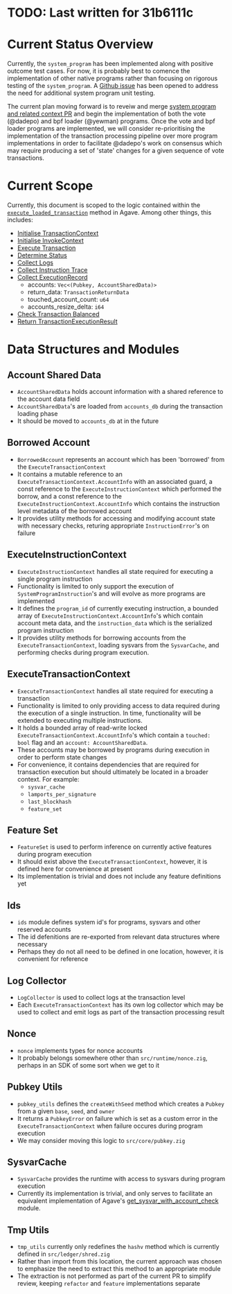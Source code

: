 # TODO: Last written for 31b6111c

# Current Status Overview
Currently, the `system_program` has been implemented along with positive outcome test cases. For now, it is probably best to comence the implementation of other native programs rather than focusing on rigorous testing of the `system_program`. A [Github issue](https://github.com/Syndica/sig/issues/528) has been opened to address the need for additional system program unit testing. 

The current plan moving forward is to reveiw and merge [system program and related context PR](https://github.com/Syndica/sig/pull/518) and begin the implementation of both the vote (@dadepo) and bpf loader (@yewman) programs. Once the vote and bpf loader programs are implemented, we will consider re-prioritising the implementation of the transaction processing pipeline over more program implementations in order to facilitate @dadepo's work on consensus which may require producing a set of 'state' changes for a given sequence of vote transactions.

# Current Scope

Currently, this document is scoped to the logic contained within the [`execute_loaded_transaction`](https://github.com/anza-xyz/agave/blob/faea52f338df8521864ab7ce97b120b2abb5ce13/svm/src/transaction_processor.rs#L717) method in Agave. Among other things, this includes: 
- [Initialise TransactionContext](https://github.com/anza-xyz/agave/blob/faea52f338df8521864ab7ce97b120b2abb5ce13/svm/src/transaction_processor.rs#L753)
- [Initialise InvokeContext](https://github.com/anza-xyz/agave/blob/faea52f338df8521864ab7ce97b120b2abb5ce13/svm/src/transaction_processor.rs#L782)
- [Execute Transaction](https://github.com/anza-xyz/agave/blob/faea52f338df8521864ab7ce97b120b2abb5ce13/svm/src/transaction_processor.rs#L798)
- [Determine Status](https://github.com/anza-xyz/agave/blob/faea52f338df8521864ab7ce97b120b2abb5ce13/svm/src/transaction_processor.rs#L814)
- [Collect Logs](https://github.com/anza-xyz/agave/blob/faea52f338df8521864ab7ce97b120b2abb5ce13/svm/src/transaction_processor.rs#L841)
- [Collect Instruction Trace](https://github.com/anza-xyz/agave/blob/faea52f338df8521864ab7ce97b120b2abb5ce13/svm/src/transaction_processor.rs#L848)
- [Collect ExecutionRecord](https://github.com/anza-xyz/agave/blob/faea52f338df8521864ab7ce97b120b2abb5ce13/svm/src/transaction_processor.rs#L856)
    - accounts: `Vec<(Pubkey, AccountSharedData)>`
    - return_data: `TransactionReturnData`
    - touched_account_count: `u64`
    - accounts_resize_delta: `i64`
- [Check Transaction Balanced](https://github.com/anza-xyz/agave/blob/faea52f338df8521864ab7ce97b120b2abb5ce13/svm/src/transaction_processor.rs#L863)
- [Return TransactionExecutionResult](https://github.com/anza-xyz/agave/blob/faea52f338df8521864ab7ce97b120b2abb5ce13/svm/src/transaction_processor.rs#L890)

# Data Structures and Modules

## Account Shared Data
- `AccountSharedData` holds account information with a shared reference to the account data field
- `AccountSharedData`'s are loaded from `accounts_db` during the transaction loading phase
- It should be moved to `accounts_db` at in the future

## Borrowed Account
- `BorrowedAccount` represents an account which has been 'borrowed' from the `ExecuteTransactionContext`
- It contains a mutable reference to an `ExecuteTransactionContext.AccountInfo` with an associated guard, a const reference to the `ExecuteInstructionContext` which performed the borrow, and a const reference to the `ExecuteInstructionContext.AccountInfo` which contains the instruction level metadata of the borrowed account
- It provides utility methods for accessing and modifying account state with necessary checks, returing appropriate `InstructionError`'s on failure


## ExecuteInstructionContext
- `ExecuteInstructionContext` handles all state required for executing a single program instruction
- Functionality is limited to only support the execution of `SystemProgramInstruction`'s and will evolve as more programs are implemented
- It defines the `program_id` of currently executing instruction, a bounded array of `ExecuteInstructionContext.AccountInfo`'s which contain account meta data, and the `instruction_data` which is the serialized program instruction
- It provides utility methods for borrowing accounts from the `ExecuteTransactionContext`, loading sysvars from the `SysvarCache`, and performing checks during program execution.

## ExecuteTransactionContext
- `ExecuteTransactionContext` handles all state required for executing a transaction
-  Functionality is limited to only providing access to data required during the execution of a single instruction. In time, functionality will be extended to executing multiple instructions. 
- It holds a bounded array of read-write locked `ExecuteTransactionContext.AccountInfo`'s which contain a `touched: bool` flag and an `account: AccountSharedData`. 
- These accounts may be borrowed by programs during execution in order to perform state changes
- For convenience, it contains dependencies that are required for transaction execution but should ultimately be located in a broader context. For example:
    - `sysvar_cache`
    - `lamports_per_signature`
    - `last_blockhash`
    - `feature_set`

## Feature Set
- `FeatureSet` is used to perform inference on currently active features during program execution
- It should exist above the `ExecuteTransactionContext`, however, it is defined here for convenience at present
- Its implementation is trivial and does not include any feature definitions yet

## Ids
- `ids` module defines system id's for programs, sysvars and other reserved accounts
- The id defenitions are re-exported from relevant data structures where necessary
- Perhaps they do not all need to be defined in one location, however, it is convenient for reference

## Log Collector
- `LogCollector` is used to collect logs at the transaction level
- Each `ExecuteTransactionContext` has its own log collector which may be used to collect and emit logs as part of the transaction processing result

## Nonce
- `nonce` implements types for nonce accounts
- It probably belongs somewhere other than `src/runtime/nonce.zig`, perhaps in an SDK of some sort when we get to it

## Pubkey Utils
- `pubkey_utils` defines the `createWithSeed` method which creates a `Pubkey` from a given `base`, `seed`, and `owner`
- It returns a `PubkeyError` on failure which is set as a custom error in the `ExecuteTransactionContext` when failure occures during program execution
- We may consider moving this logic to `src/core/pubkey.zig`

## SysvarCache 
- `SysvarCache` provides the runtime with access to sysvars during program execution
- Currently its implementation is trivial, and only serves to facilitate an equivalent implementation of Agave's [get_sysvar_with_account_check](https://github.com/anza-xyz/agave/blob/faea52f338df8521864ab7ce97b120b2abb5ce13/program-runtime/src/sysvar_cache.rs#L229) module.

## Tmp Utils 
- `tmp_utils` currently only redefines the `hashv` method which is currently defined in `src/ledger/shred.zig`
- Rather than import from this location, the current approach was chosen to emphasize the need to extract this method to an appropriate module
- The extraction is not performed as part of the current PR to simplify review, keeping `refactor` and `feature` implementations separate

